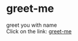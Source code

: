 # greet-me
greet you with name
<br>
Click on the link: <a href="https://pro-coder-aditya.github.io/greet-me/greet/index.html">greet-me</a>
